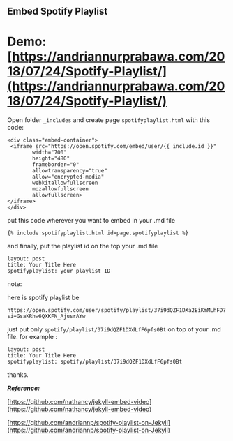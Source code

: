 ## Embed Spotify Playlist

# Demo: [https://andriannurprabawa.com/2018/07/24/Spotify-Playlist/](https://andriannurprabawa.com/2018/07/24/Spotify-Playlist/)

Open folder `_includes` and create page `spotifyplaylist.html` with this code:

```
<div class="embed-container">
 <iframe src="https://open.spotify.com/embed/user/{{ include.id }}" 
        width="700" 
        height="480" 
        frameborder="0" 
        allowtransparency="true"
        allow="encrypted-media"
        webkitallowfullscreen
        mozallowfullscreen
        allowfullscreen>
</iframe>
</div>
```

put this code wherever you want to embed in your .md file

```
{% include spotifyplaylist.html id=page.spotifyplaylist %}
```

and finally, put the playlist id on the top your .md file

```
layout: post
title: Your Title Here
spotifyplaylist: your playlist ID
```

note: 

here is spotify playlist be 
```
https://open.spotify.com/user/spotify/playlist/37i9dQZF1DXa2EiKmMLhFD?si=GsaKRhw6QXKFN_AjusrAYw
```

just put only `spotify/playlist/37i9dQZF1DXdLfF6pfs0Bt` on top of your .md file. for example :

```
layout: post
title: Your Title Here
spotifyplaylist: spotify/playlist/37i9dQZF1DXdLfF6pfs0Bt
```

thanks.


***Reference:***

[https://github.com/nathancy/jekyll-embed-video](https://github.com/nathancy/jekyll-embed-video)

[https://github.com/andriannp/spotify-playlist-on-Jekyll](https://github.com/andriannp/spotify-playlist-on-Jekyll)
